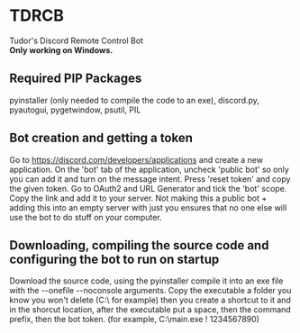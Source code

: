 # TDRCB
 Tudor's Discord Remote Control Bot
 <br>
<b> Only working on Windows.</b>

## Required PIP Packages
pyinstaller (only needed to compile the code to an exe), discord.py, pyautogui, pygetwindow, psutil, PIL

## Bot creation and getting a token
Go to https://discord.com/developers/applications and create a new application. On the 'bot' tab of the application, uncheck 'public bot' so only you can add it and turn on the message intent. Press 'reset token' and copy the given token. Go to OAuth2 and URL Generator and tick the 'bot' scope. Copy the link and add it to your server. Not making this a public bot + adding this into an empty server with just you ensures that no one else will use the bot to do stuff on your computer.

## Downloading, compiling the source code and configuring the bot to run on startup
Download the source code, using the pyinstaller compile it into an exe file with the --onefile --noconsole arguments. Copy the executable a folder you know you won't delete (C:\ for example) then you create a shortcut to it and in the shorcut location, after the executable put a space, then the command prefix, then the bot token. (for example, C:\main.exe ! 1234567890)
